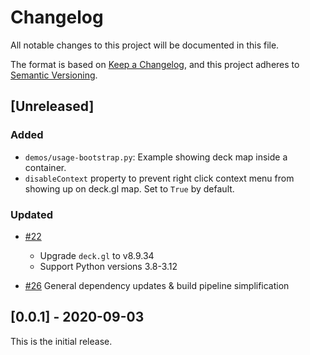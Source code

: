 # Changelog
All notable changes to this project will be documented in this file.

The format is based on [Keep a Changelog](https://keepachangelog.com/en/1.0.0/),
and this project adheres to [Semantic Versioning](https://semver.org/spec/v2.0.0.html).

## [Unreleased]

### Added

- `demos/usage-bootstrap.py`: Example showing deck map inside a container.
- `disableContext` property to prevent right click context menu from showing up on deck.gl map. Set to `True` by default.

### Updated

- [#22](https://github.com/plotly/dash-deck/pull/22)
  - Upgrade `deck.gl` to v8.9.34
  - Support Python versions 3.8-3.12

- [#26](https://github.com/plotly/dash-deck/pull/26) General dependency updates & build pipeline simplification

## [0.0.1] - 2020-09-03

This is the initial release.
